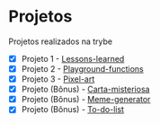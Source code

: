 # Projetos

Projetos realizados na trybe

- [x] Projeto 1 - [Lessons-learned](https://imvictorm.github.io/Projetos/lessons-learned/)
- [x] Projeto 2 - [Playground-functions](https://github.com/ImVictorM/Projetos/tree/main/playground-functions/src)
- [x] Projeto 3 - [Pixel-art](https://imvictorm.github.io/pixel-art/)
- [x] Projeto (Bônus) - [Carta-misteriosa](https://imvictorm.github.io/carta-misteriosa/)
- [x] Projeto (Bônus) - [Meme-generator](https://imvictorm.github.io/meme-generator/)
- [x] Projeto (Bônus) - [To-do-list](https://imvictorm.github.io/to-do-list/)

